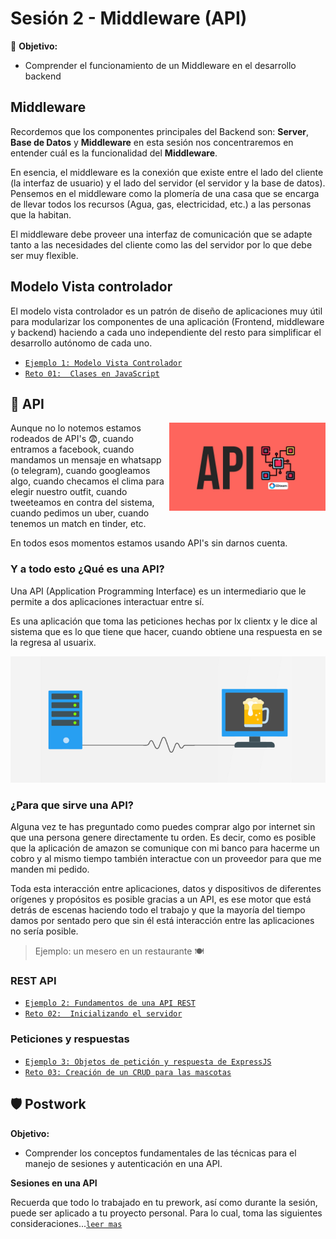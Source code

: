 # Sesión 2 - Middleware (API)

🎯 **Objetivo:**

- Comprender el funcionamiento de un Middleware en el desarrollo backend

## Middleware

Recordemos que los componentes principales del Backend son: **Server**, **Base de Datos** y **Middleware** en esta sesión nos concentraremos en entender cuál es la funcionalidad del **Middleware**.

En esencia, el middleware es la conexión que existe entre el lado del cliente (la interfaz de usuario) y el lado del servidor (el servidor y la base de datos). Pensemos en el middleware como la plomería de una casa que se encarga de llevar todos los recursos (Agua, gas, electricidad, etc.) a las personas que la habitan. 

El middleware debe proveer una interfaz de comunicación que se adapte tanto a las necesidades del cliente como las del servidor por lo que debe ser muy flexible. 

## Modelo Vista controlador

El modelo vista controlador es un patrón de diseño de aplicaciones muy útil para modularizar los componentes de una aplicación (Frontend, middleware y backend) haciendo a cada uno independiente del resto para simplificar el desarrollo autónomo de cada uno. 

- [`Ejemplo 1: Modelo Vista Controlador`](Ejemplo-01/)
- [`Reto 01:  Clases en JavaScript`](Reto-01/#reto-1)

## 🎡 API 

<img src="img/api.jpg" align="right" width="250">

Aunque no lo notemos estamos rodeados de API's 😨, cuando entramos a facebook, cuando mandamos un mensaje en whatsapp (o telegram), cuando googleamos algo, cuando checamos el clima para elegir nuestro outfit, cuando tweeteamos en contra del sistema, cuando pedimos un uber, cuando tenemos un match en tinder, etc. 

En todos esos momentos estamos usando API's sin darnos cuenta. 

### Y a todo esto ¿Qué es una API? 

Una API (Application Programming Interface) es un intermediario que le permite a dos aplicaciones interactuar entre sí.

Es una aplicación que toma las peticiones hechas por lx clientx y le dice al sistema que es lo que tiene que hacer, cuando obtiene una respuesta en se la regresa al usuarix.

![](img/api2.png)

### ¿Para que sirve una API?

Alguna vez te has preguntado como puedes comprar algo por internet sin que una persona genere directamente tu orden. Es decir, como es posible que la aplicación de amazon se comunique con mi banco para hacerme un cobro y al mismo tiempo también interactue con un proveedor para que me manden mi pedido.

Toda esta interacción entre aplicaciones, datos y dispositivos de diferentes orígenes y propósitos es posible gracias a un API, es ese motor que está detrás de escenas haciendo todo el trabajo y que la mayoría del tiempo damos por sentado pero que sin él está interacción entre las aplicaciones no sería posible. 


> Ejemplo: un mesero en un restaurante 🍽

### REST API 

- [`Ejemplo 2: Fundamentos de una API REST`](Ejemplo-02/)
- [`Reto 02:  Inicializando el servidor`](Reto-02/#reto-2)

### Peticiones y respuestas

- [`Ejemplo 3: Objetos de petición y respuesta de ExpressJS`](Ejemplo-03/)
- [`Reto 03: Creación de un CRUD para las mascotas`](Reto-03/#reto-3)

<!-- ### Rutas y controladores

- [`Ejemplo 3: Rutas en una API`](Ejemplo-04/)
- [`Reto 03: Crear rutas para mascotas `](Reto-04/#reto-4)
- [`Reto 04: Ejecutar peticiones de  un CRUD con insomnia o postman`](Reto-05/#reto-5)

 -->
## 🛡 Postwork

**Objetivo:**

- Comprender los conceptos fundamentales de las técnicas para el manejo de sesiones y autenticación en una API.

**Sesiones en una API**

Recuerda que todo lo trabajado en tu prework, así como durante la sesión, puede ser aplicado a tu proyecto personal. Para lo cual, toma las siguientes consideraciones...[`leer mas`](Postwork/#postwork)
